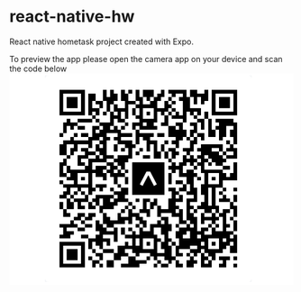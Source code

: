 # react-native-hw
React native hometask project created with Expo.

To preview the app please open the camera app on your device and scan the code below
![QR](./assets/images/qr.png)